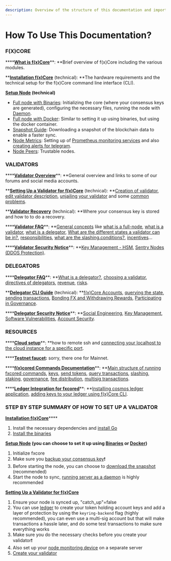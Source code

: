 ```yaml
---
description: Overview of the structure of this documentation and important tips
---
```


# How To Use This Documentation?

### F(X)CORE

****[**What is f(x)Core**](f-x-core/what-is-f-x-core.md)**: **Brief overview of f(x)Core including the various modules.

****[**Installation f(x)Core**](f-x-core/installation.md)** (technical): **The hardware requirements and the technical setup for the f(x)Core command line interface (CLI).

****[**Setup Node**](f-x-core/setup-node/)** (technical)**

* [Full node with Binaries](f-x-core/setup-node/full-node-with-binaries.md): Initializing the core (where your consensus keys are generated), configuring the necessary files, running the node with [Daemon](f-x-core/setup-node/full-node-with-binaries.md#running-server-as-a-daemon).
* [Full node with Docker](f-x-core/setup-node/full-node-with-docker.md): Similar to setting it up using binaries, but using the docker container.
* [Snapshot Guide](f-x-core/setup-node/use-snapshot.md): Downloading a snapshot of the blockchain data to enable a faster sync.
* [Node Metrics](f-x-core/setup-node/node-monitor.md): Setting up of [Prometheus monitoring services](f-x-core/setup-node/node-monitor.md#prometheus-metrics) and also [creating alerts for telegram](f-x-core/setup-node/node-monitor.md#telegram-administrator-and-bot-configuration).
* [Node Peers](f-x-core/setup-node/node-peers.md): Trustable nodes.

### VALIDATORS

****[**Validator Overview**](validators/validator-overview.md)**: **General overview and links to some of our forums and social media accounts.

****[**Setting Up a Validator for f(x)Core**](validators/validator-setup.md)** (technical): **[Creation of validator](validators/validator-setup.md#create-your-validator), [edit validator description](validators/validator-setup.md#edit-validator-description), [unjailing your validator](validators/validator-setup.md#edit-validator-description) and some [common problems](validators/validator-setup.md#common-problems).

****[**Validator Recovery**](validators/validator-recovery.md)** (technical): **Where your consensus key is stored and how to to do a recovery.

****[**Validator FAQ**](validators/validator-faq.md)**: **[General concepts](validators/validator-faq.md#general-concepts) like [what is a full-node](validators/validator-faq.md#what-is-a-validator), [what is a validator](validators/validator-faq.md#what-is-a-validator), [what is a delegator](validators/validator-faq.md#what-is-a-delegator), [What are the different states a validator can be in?](validators/validator-faq.md#what-are-the-different-states-a-validator-can-be-in), [responsibilities](validators/validator-faq.md#responsibilities), [what are the slashing.conditions?](validators/validator-faq.md#what-are-the-slashing-conditions), [incentives](validators/validator-faq.md#incentives)...

****[**Validator Security Notice**](validators/validator-security-notice.md)**: **[Key Management - HSM](validators/validator-security-notice.md#key-management-hsm), [Sentry Nodes (DDOS Protection)](validators/validator-security-notice.md#sentry-nodes-ddos-protection).

### DELEGATORS

****[**Delegator FAQ**](delegators/delegators-faq.md)**: **[What is a delegator?](delegators/delegators-faq.md#what-is-a-delegator), [choosing a validator](delegators/delegators-faq.md#choosing-a-validator), [directives of delegators](delegators/delegators-faq.md#directives-of-delegators), [revenue](delegators/delegators-faq.md#revenue), [risks](delegators/delegators-faq.md#risks).

****[**Delegator CLI Guide**](delegators/delegator-cli-guide.md)** (technical): **[f(x)Core Accounts](delegators/delegator-cli-guide.md#f-x-core-accounts), [querying the state](delegators/delegator-cli-guide.md#querying-the-state), [sending transactions](delegators/delegator-cli-guide.md#sending-transactions), [Bonding FX and Withdrawing Rewards](delegators/delegator-cli-guide.md#bonding-fx-and-withdrawing-rewards), [Participating in Governance](delegators/delegator-cli-guide.md#participating-in-governance).

****[**Delegator Security Notice**](delegators/delegator-security-notice.md)**: **[Social Engineering](delegators/delegator-security-notice.md#social-engineering), [Key Management](delegators/delegator-security-notice.md#key-management), [Software Vulnerabilities](delegators/delegator-security-notice.md#software-vulnerabilities), [Account Security](delegators/delegator-security-notice.md#account-security).

### RESOURCES

****[**Cloud setup**](resources/cloud-setup.md)**: **how to remote ssh and [connecting your localhost to the cloud instance for a specific port](resources/cloud-setup.md#connecting-your-localhost-to-the-cloud-instance-for-a-specific-port).

****[**Testnet faucet**](resources/fxtestnetfaucet.md)**:** sorry, there one for Mainnet.

****[**f(x)cored Commands Documentation**](resources/f-x-cored-commands-documentation.md)**: **[Main structure of running fxcored commands](resources/f-x-cored-commands-documentation.md#main-structure-of-running-fxcored-commands), [keys](resources/f-x-cored-commands-documentation.md#keys), [send tokens](resources/f-x-cored-commands-documentation.md#send-tokens), [query transactions](resources/f-x-cored-commands-documentation.md#query-transactions), [slashing](resources/f-x-cored-commands-documentation.md#slashing), [staking](resources/f-x-cored-commands-documentation.md#staking), [governance](resources/f-x-cored-commands-documentation.md#governance), [fee distribution](resources/f-x-cored-commands-documentation.md#fee-distribution), [multisig transactions](resources/f-x-cored-commands-documentation.md#multisig-transactions).

****[**Ledger Integration for fxcored**](resources/ledger-integration-for-fxcored.md)**: **[Installing cosmos ledger application](resources/ledger-integration-for-fxcored.md#install-the-cosmos-ledger-application), [adding keys to your ledger using f(x)Core CLI](resources/ledger-integration-for-fxcored.md#f-x-core-cli-+-ledger-nano).

### STEP BY STEP SUMMARY OF HOW TO SET UP A VALIDATOR

[**Installation f(x)Core**](f-x-core/installation.md)****

1. Install the necessary dependencies and [install Go](f-x-core/installation.md#install-go)
2. [Install the binaries](f-x-core/installation.md#install-go)

****[**Setup Node**](f-x-core/setup-node/)** (you can choose to set it up using **[**Binaries**](f-x-core/setup-node/full-node-with-binaries.md)** or **[**Docker**](f-x-core/setup-node/full-node-with-docker.md)**)**

1. Initialize fxcore
2. Make sure you [backup your consensus key](validators/validator-recovery.md)❗
3. Before starting the node, you can choose to [download the snapshot](f-x-core/setup-node/use-snapshot.md) (recommended)
4. Start the node to sync, [running server as a daemon](f-x-core/setup-node/full-node-with-binaries.md#running-server-as-a-daemon) is highly recommended

****[**Setting Up a Validator for f(x)Core**](validators/validator-setup.md)****

1. Ensure your node is synced up, "catch\_up"=false
2. You can use [ledger](resources/ledger-integration-for-fxcored.md) to create your token holding account keys and add a layer of protection by using the `keyring-backend` flag (highly recommended), you can even use a multi-sig account but that will make transactions a hassle later, and do some test transactions to make sure everything works
3. Make sure you do the necessary checks before you create your validator❗
4. Also set up your [node monitoring device](f-x-core/setup-node/node-monitor.md) on a separate server
5. [Create your validator](validators/validator-setup.md#create-your-validator)

